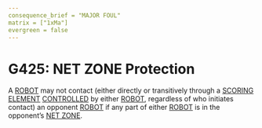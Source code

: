 ```yaml
---
consequence_brief = "MAJOR FOUL"
matrix = ["1xMa"]
evergreen = false
---
```


# G425: NET ZONE Protection

A [ROBOT](!!) may not contact (either directly or transitively through a
[SCORING ELEMENT](!!) [CONTROLLED](!!) by either [ROBOT](!!), regardless of who
initiates contact) an opponent [ROBOT](!!) if any part of either [ROBOT](!!) is
in the opponent’s [NET ZONE](!!).
